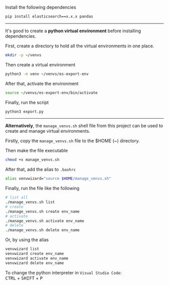 Install the following dependencies  
```bash
pip install elasticsearch==x.x.x pandas
```
<hr >

It's good to create a **python virtual environment** before installing dependencies.  

First, create a directory to hold all the virtual environments in one place.  
```bash
mkdir -p ~/venvs
```

Then create a virtual environment  
```bash
python3 -m venv ~/venvs/es-export-env
```

After that, activate the environment
```bash
source ~/venvs/es-export-env/bin/activate
```

Finally, run the script
```bash
python3 export.py
```

<hr>

**Alternatively**, the `manage_venvs.sh` shell file from this project can be used to create and manage virtual environments.

Firstly, copy the `manage_venvs.sh` file to the $HOME (~) directory.  

Then make the file executable
```bash
chmod +x manage_venvs.sh
```

After that, add the alias to `.bashrc`
```bash
alias venvwizard="source $HOME/manage_venvs.sh"
```

Finally, run the file like the following
```bash
# list all
./manage_venvs.sh list
# create
./manage_venvs.sh create env_name
# activate
./manage_venvs.sh activate env_name
# delete
./manage_venvs.sh delete env_name
```

Or, by using the alias
```bash
venvwizard list
venvwizard create env_name
venvwizard activate env_name
venvwizard delete env_name
```

To change the python interpreter in `Visual Studio Code`:  
<kbd>CTRL</kbd> + <kbd>SHIFT</kbd> + <kbd>P</kbd>